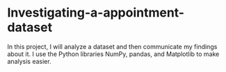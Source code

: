 # Investigating-a-appointment-dataset
In this project, I will analyze a dataset and then communicate my findings about it. I use the Python libraries NumPy, pandas, and Matplotlib to make analysis easier.
